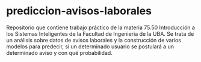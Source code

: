# prediccion-avisos-laborales
Repositorio que contiene trabajo práctico de la materia 75.50 Introducción a los Sistemas Inteligentes de la Facultad de Ingenieria de la UBA. Se trata de un análisis sobre datos de avisos laborales y la construcción de varios modelos para predecir, si un determinado usuario se postulará a un determinado aviso y con qué probabilidad.
